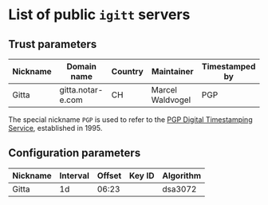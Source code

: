 # List of public `igitt` servers

## Trust parameters

| Nickname | Domain name       | Country | Maintainer       | Timestamped by |
| -------- | ----------------- | ------- | ---------------- | -------------- |
| Gitta    | gitta.notar-e.com | CH      | Marcel Waldvogel | PGP            |

The special nickname `PGP` is used to refer to the [PGP Digital
Timestamping Service](http://www.itconsult.co.uk/stamper.htm),
established in 1995.

## Configuration parameters

| Nickname | Interval | Offset | Key ID | Algorithm |
| -------- | -------- | ------ | ------ | --------- |
| Gitta    | 1d       | 06:23  |        | dsa3072   |

